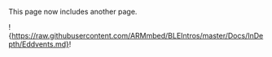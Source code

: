 This page now includes another page.

!{https://raw.githubusercontent.com/ARMmbed/BLEIntros/master/Docs/InDepth/Eddvents.md}!

